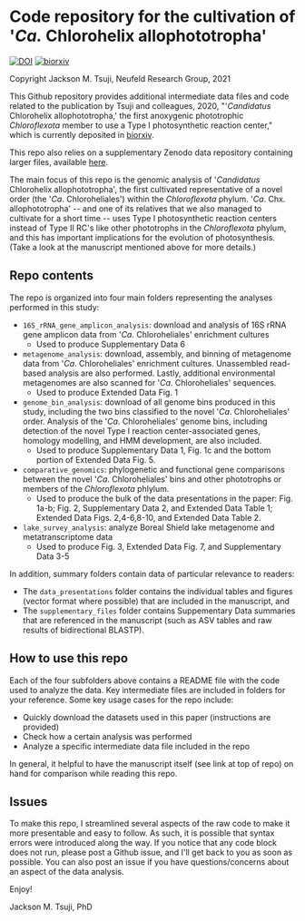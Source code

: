 # Code repository for the cultivation of '_Ca._ Chlorohelix allophototropha'

[![DOI](https://zenodo.org/badge/273164101.svg)](https://zenodo.org/badge/latestdoi/273164101)
[![biorxiv](https://img.shields.io/badge/biorxiv-10.1101%2F2020.07.07.190934-green)](https://doi.org/10.1101/2020.07.07.190934)

Copyright Jackson M. Tsuji, Neufeld Research Group, 2021

This Github repository provides additional intermediate data files and code related to the publication by Tsuji and colleagues, 2020, 
"'_Candidatus_ Chlorohelix allophototropha,' the first anoxygenic phototrophic _Chloroflexota_ member to use a Type I photosynthetic 
reaction center," which is currently deposited in [biorxiv](https://doi.org/10.1101/2020.07.07.190934).

This repo also relies on a supplementary Zenodo data repository containing larger files, available [here](https://doi.org/10.5281/zenodo.3930110).

The main focus of this repo is the genomic analysis of '_Candidatus_ Chlorohelix allophototropha', the first cultivated representative of a novel 
order (the '_Ca_. Chloroheliales') within the _Chloroflexota_ phylum. '_Ca_. Chx. allophototropha' -- and one of its relatives that we also managed 
to cultivate for a short time -- uses Type I photosynthetic reaction centers instead of Type II RC's like other phototrophs in the _Chloroflexota_ 
phylum, and this has important implications for the evolution of photosynthesis. (Take a look at the manuscript mentioned above for more details.)

## Repo contents
The repo is organized into four main folders representing the analyses performed in this study:
- `16S_rRNA_gene_amplicon_analysis`: download and analysis of 16S rRNA gene amplicon data from '_Ca_. Chloroheliales' enrichment cultures
  - Used to produce Supplementary Data 6
- `metagenome_analysis`: download, assembly, and binning of metagenome data from '_Ca_. Chloroheliales' enrichment cultures. Unassembled 
read-based analysis are also performed. Lastly, additional environmental metagenomes are also scanned for '_Ca_. Chloroheliales' sequences.
  - Used to produce Extended Data Fig. 1
- `genome_bin_analysis`: download of all genome bins produced in this study, including the two bins classified to the novel '_Ca_. Chloroheliales' order. 
Analysis of the '_Ca_. Chloroheliales' genome bins, including detection of the novel Type I reaction center-associated genes, homology modelling, and 
HMM development, are also included.
  - Used to produce Supplementary Data 1, Fig. 1c and the bottom portion of Extended Data Fig. 5.
- `comparative_genomics`: phylogenetic and functional gene comparisons between the novel '_Ca_. Chloroheliales' bins and other phototrophs or members 
of the _Chloroflexota_ phlylum.
  - Used to produce the bulk of the data presentations in the paper: Fig. 1a-b; Fig. 2, Supplementary Data 2, and Extended Data Table 1; Extended Data Figs. 2,4-6,8-10, and Extended Data Table 2.
- `lake_survey_analysis`: analyze Boreal Shield lake metagenome and metatranscriptome data
  - Used to produce Fig. 3, Extended Data Fig. 7, and Supplementary Data 3-5

In addition, summary folders contain data of particular relevance to readers:
- The `data_presentations` folder contains the individual tables and figures (vector format where possible) that are 
included in the manuscript, and
- The `supplementary_files` folder contains Suppementary Data summaries that are referenced in the manuscript (such as ASV tables and raw results of bidirectional BLASTP).

## How to use this repo
Each of the four subfolders above contains a README file with the code used to analyze the data. Key intermediate files are included in folders 
for your reference. Some key usage cases for the repo include:
- Quickly download the datasets used in this paper (instructions are provided)
- Check how a certain analysis was performed
- Analyze a specific intermediate data file included in the repo

In general, it helpful to have the manuscript itself (see link at top of repo) on hand for comparison while reading this repo.

## Issues
To make this repo, I streamlined several aspects of the raw code to make it more presentable and easy to follow. As such, it is possible that 
syntax errors were introduced along the way. If you notice that any code block does not run, please post a Github issue, and I'll get back to 
you as soon as possible. You can also post an issue if you have questions/concerns about an aspect of the data analysis.

Enjoy!

Jackson M. Tsuji, PhD
